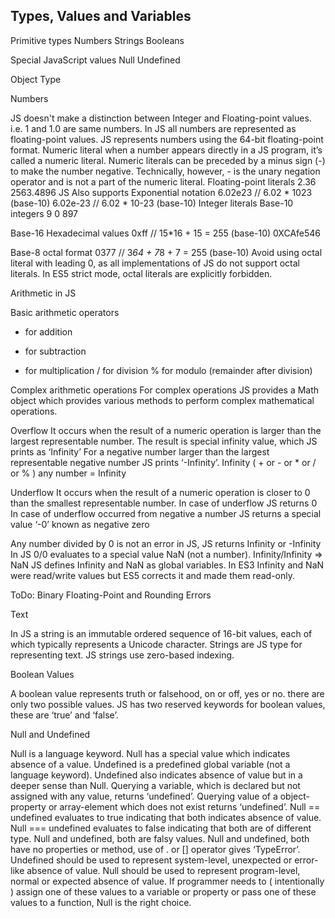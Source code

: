 <h2>Types, Values and Variables</h2>

Primitive types
Numbers
Strings
Booleans

Special JavaScript values
Null
Undefined

Object Type

Numbers

JS doesn't make a distinction between Integer and Floating-point values.
i.e. 1 and 1.0 are same numbers.
In JS all numbers are represented as floating-point values.
JS represents numbers using the 64-bit floating-point format.
Numeric literal
when a number appears directly in a JS program, it’s called a numeric literal.
Numeric literals can be preceded by a minus sign (-) to make the number negative. Technically, however, - is the unary negation operator and is not a part of the numeric literal.
Floating-point literals
2.36
	2563.4896
		JS Also supports Exponential notation
		6.02e23	// 6.02 * 1023	(base-10)
		6.02e-23	// 6.02 * 10-23	(base-10)
Integer literals
Base-10 integers
	9
	0
	897

Base-16 Hexadecimal values
			0xff	// 15*16 + 15 = 255 (base-10)
			0XCAfe546

Base-8 octal format
			0377	// 3*64 + 7*8 + 7 = 255 (base-10)
			Avoid using octal literal with leading 0, as all implementations of JS do not support octal literals. In ES5 strict mode, octal literals are explicitly forbidden.

Arithmetic in JS

Basic arithmetic operators
+ for addition
- for subtraction
* for multiplication
/ for division
% for modulo (remainder after division)

Complex arithmetic operations
	For complex operations JS provides a Math object which provides various methods to perform complex mathematical operations.

Overflow
It occurs when the result of a numeric operation is larger than the largest representable number.
The result is special infinity value, which JS prints as ‘Infinity’
For a negative number larger than the largest representable negative number JS prints ‘-Infinity’.
Infinity ( + or - or * or / or % ) any number = Infinity

Underflow
It occurs when the result of a numeric operation is closer to 0 than the smallest representable number.
In case of underflow JS returns 0
In case of underflow occurred from negative a number JS returns a special value ‘-0’ known as negative zero

Any number divided by 0 is not an error in JS, JS returns Infinity or -Infinity
In JS 0/0 evaluates to a special value NaN (not a number).
Infinity/Infinity => NaN
JS defines Infinity and NaN  as global variables.
In ES3 Infinity and NaN were read/write values but ES5 corrects it and made them read-only.

ToDo: Binary Floating-Point and Rounding Errors




Text

In JS a string is an immutable ordered sequence of 16-bit values, each of which typically represents a Unicode character.
Strings are JS type for representing text.
JS strings use zero-based indexing.


Boolean Values

A boolean value represents truth or falsehood, on or off, yes or no. there are only two possible values.
JS has two reserved keywords for boolean values, these are ‘true’ and ‘false’.


Null and Undefined


Null is a language keyword.
Null has a special value which indicates absence of a value.
Undefined is a predefined global variable (not a language keyword).
Undefined also indicates absence of value but in a deeper sense than Null.
Querying a variable, which is declared but not assigned with any value, returns ‘undefined’.
Querying value of a object-property or array-element which does not exist returns ‘undefined’.
Null == undefined evaluates to true indicating that both indicates absence of value.
Null === undefined evaluates to false indicating that both are of different type.
Null and undefined, both are falsy values.
Null and undefined, both have no properties or method, use of . or [] operator gives ‘TypeError’.
Undefined should be used to represent system-level, unexpected or error-like absence of value.
Null should be used to represent program-level, normal or expected absence of value.
If programmer needs to ( intentionally ) assign one of these values to a variable or property or pass one of these values to a function, Null is the right choice.





